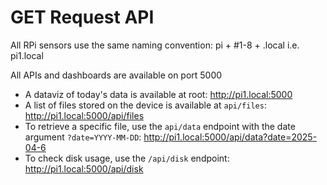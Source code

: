# GET Request API

All RPi sensors use the same naming convention: pi + #1-8 + .local i.e. pi1.local

All APIs and dashboards are available on port 5000

* A dataviz of today's data is available at root: http://pi1.local:5000
* A list of files stored on the device is available at `api/files`: http://pi1.local:5000/api/files
* To retrieve a specific file, use the `api/data` endpoint with the date argument `?date=YYYY-MM-DD`: http://pi1.local:5000/api/data?date=2025-04-6
* To check disk usage, use the `/api/disk` endpoint: http://pi1.local:5000/api/disk
